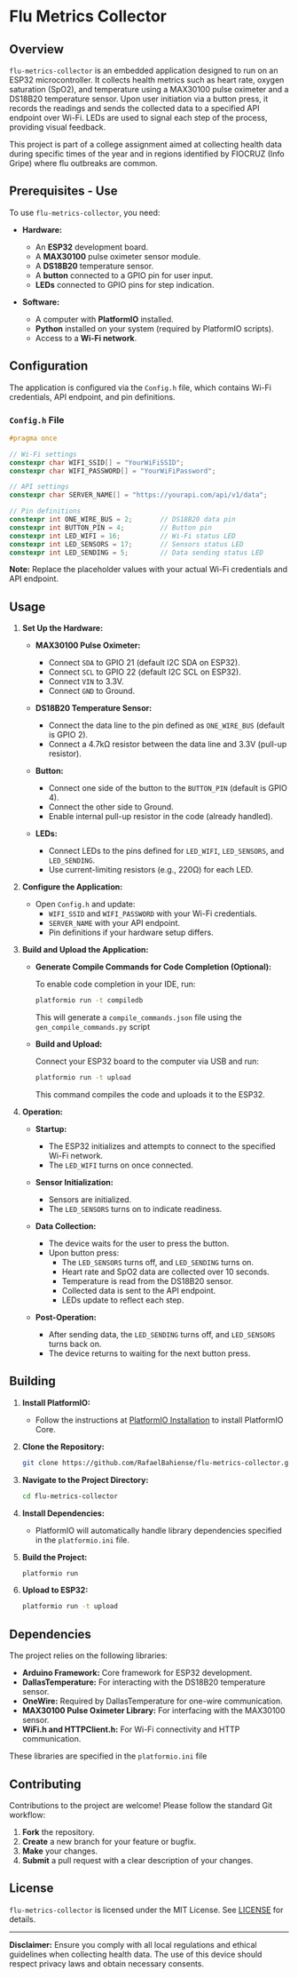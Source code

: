 # Flu Metrics Collector

## Overview

`flu-metrics-collector` is an embedded application designed to run on an ESP32 microcontroller. It collects health metrics such as heart rate, oxygen saturation (SpO2), and temperature using a MAX30100 pulse oximeter and a DS18B20 temperature sensor. Upon user initiation via a button press, it records the readings and sends the collected data to a specified API endpoint over Wi-Fi. LEDs are used to signal each step of the process, providing visual feedback.

This project is part of a college assignment aimed at collecting health data during specific times of the year and in regions identified by FIOCRUZ (Info Gripe) where flu outbreaks are common.

## Prerequisites - Use

To use `flu-metrics-collector`, you need:

- **Hardware:**

  - An **ESP32** development board.
  - A **MAX30100** pulse oximeter sensor module.
  - A **DS18B20** temperature sensor.
  - A **button** connected to a GPIO pin for user input.
  - **LEDs** connected to GPIO pins for step indication.

- **Software:**
  - A computer with **PlatformIO** installed.
  - **Python** installed on your system (required by PlatformIO scripts).
  - Access to a **Wi-Fi network**.

## Configuration

The application is configured via the `Config.h` file, which contains Wi-Fi credentials, API endpoint, and pin definitions.

### `Config.h` File

```cpp
#pragma once

// Wi-Fi settings
constexpr char WIFI_SSID[] = "YourWiFiSSID";
constexpr char WIFI_PASSWORD[] = "YourWiFiPassword";

// API settings
constexpr char SERVER_NAME[] = "https://yourapi.com/api/v1/data";

// Pin definitions
constexpr int ONE_WIRE_BUS = 2;       // DS18B20 data pin
constexpr int BUTTON_PIN = 4;         // Button pin
constexpr int LED_WIFI = 16;          // Wi-Fi status LED
constexpr int LED_SENSORS = 17;       // Sensors status LED
constexpr int LED_SENDING = 5;        // Data sending status LED
```

**Note:** Replace the placeholder values with your actual Wi-Fi credentials and API endpoint.

## Usage

1. **Set Up the Hardware:**

   - **MAX30100 Pulse Oximeter:**

     - Connect `SDA` to GPIO 21 (default I2C SDA on ESP32).
     - Connect `SCL` to GPIO 22 (default I2C SCL on ESP32).
     - Connect `VIN` to 3.3V.
     - Connect `GND` to Ground.

   - **DS18B20 Temperature Sensor:**

     - Connect the data line to the pin defined as `ONE_WIRE_BUS` (default is GPIO 2).
     - Connect a 4.7kΩ resistor between the data line and 3.3V (pull-up resistor).

   - **Button:**

     - Connect one side of the button to the `BUTTON_PIN` (default is GPIO 4).
     - Connect the other side to Ground.
     - Enable internal pull-up resistor in the code (already handled).

   - **LEDs:**
     - Connect LEDs to the pins defined for `LED_WIFI`, `LED_SENSORS`, and `LED_SENDING`.
     - Use current-limiting resistors (e.g., 220Ω) for each LED.

2. **Configure the Application:**

   - Open `Config.h` and update:
     - `WIFI_SSID` and `WIFI_PASSWORD` with your Wi-Fi credentials.
     - `SERVER_NAME` with your API endpoint.
     - Pin definitions if your hardware setup differs.

3. **Build and Upload the Application:**

   - **Generate Compile Commands for Code Completion (Optional):**

     To enable code completion in your IDE, run:

     ```sh
     platformio run -t compiledb
     ```

     This will generate a `compile_commands.json` file using the `gen_compile_commands.py` script

   - **Build and Upload:**

     Connect your ESP32 board to the computer via USB and run:

     ```sh
     platformio run -t upload
     ```

     This command compiles the code and uploads it to the ESP32.

4. **Operation:**

   - **Startup:**

     - The ESP32 initializes and attempts to connect to the specified Wi-Fi network.
     - The `LED_WIFI` turns on once connected.

   - **Sensor Initialization:**

     - Sensors are initialized.
     - The `LED_SENSORS` turns on to indicate readiness.

   - **Data Collection:**

     - The device waits for the user to press the button.
     - Upon button press:
       - The `LED_SENSORS` turns off, and `LED_SENDING` turns on.
       - Heart rate and SpO2 data are collected over 10 seconds.
       - Temperature is read from the DS18B20 sensor.
       - Collected data is sent to the API endpoint.
       - LEDs update to reflect each step.

   - **Post-Operation:**
     - After sending data, the `LED_SENDING` turns off, and `LED_SENSORS` turns back on.
     - The device returns to waiting for the next button press.

## Building

1. **Install PlatformIO:**

   - Follow the instructions at [PlatformIO Installation](https://docs.platformio.org/en/latest/core/installation.html) to install PlatformIO Core.

2. **Clone the Repository:**

   ```sh
   git clone https://github.com/RafaelBahiense/flu-metrics-collector.git
   ```

3. **Navigate to the Project Directory:**

   ```sh
   cd flu-metrics-collector
   ```

4. **Install Dependencies:**

   - PlatformIO will automatically handle library dependencies specified in the `platformio.ini` file.

5. **Build the Project:**

   ```sh
   platformio run
   ```

6. **Upload to ESP32:**

   ```sh
   platformio run -t upload
   ```

## Dependencies

The project relies on the following libraries:

- **Arduino Framework:** Core framework for ESP32 development.
- **DallasTemperature:** For interacting with the DS18B20 temperature sensor.
- **OneWire:** Required by DallasTemperature for one-wire communication.
- **MAX30100 Pulse Oximeter Library:** For interfacing with the MAX30100 sensor.
- **WiFi.h and HTTPClient.h:** For Wi-Fi connectivity and HTTP communication.

These libraries are specified in the `platformio.ini` file

## Contributing

Contributions to the project are welcome! Please follow the standard Git workflow:

1. **Fork** the repository.
2. **Create** a new branch for your feature or bugfix.
3. **Make** your changes.
4. **Submit** a pull request with a clear description of your changes.

## License

`flu-metrics-collector` is licensed under the MIT License. See [LICENSE](LICENSE) for details.

---

**Disclaimer:** Ensure you comply with all local regulations and ethical guidelines when collecting health data. The use of this device should respect privacy laws and obtain necessary consents.
